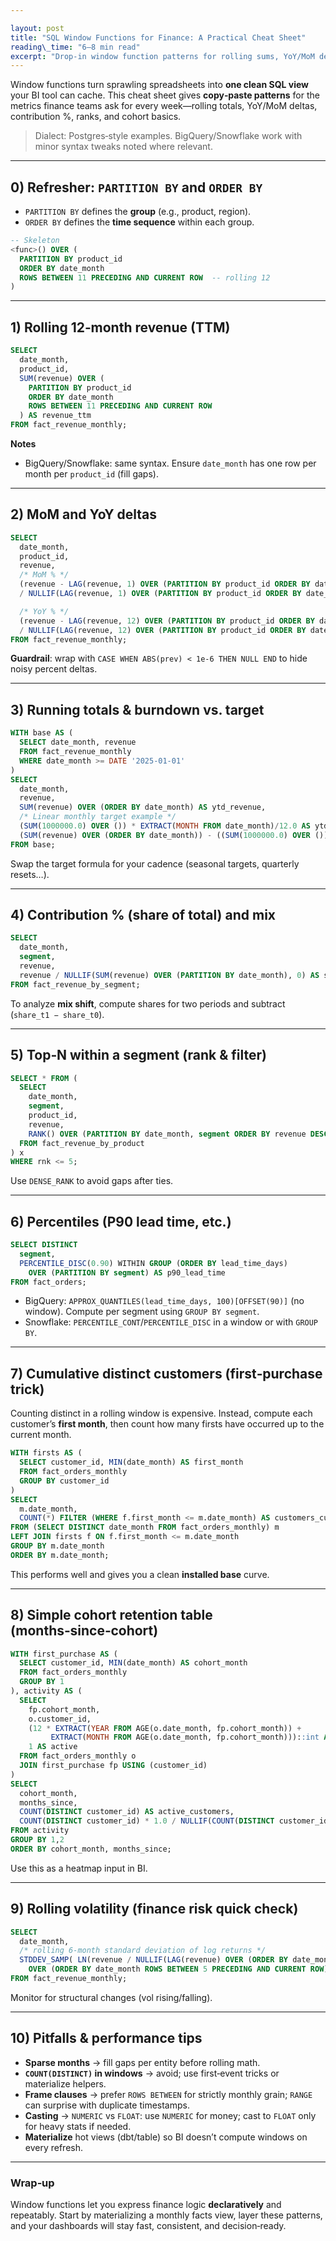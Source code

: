 ```yaml
---

layout: post
title: "SQL Window Functions for Finance: A Practical Cheat Sheet"
reading\_time: "6–8 min read"
excerpt: "Drop‑in window function patterns for rolling sums, YoY/MoM deltas, percentiles, cohorts, and more—built for monthly finance data."
---
```


Window functions turn sprawling spreadsheets into **one clean SQL view** your BI tool can cache. This cheat sheet gives **copy‑paste patterns** for the metrics finance teams ask for every week—rolling totals, YoY/MoM deltas, contribution %, ranks, and cohort basics.

> Dialect: Postgres‑style examples. BigQuery/Snowflake work with minor syntax tweaks noted where relevant.

---

## 0) Refresher: `PARTITION BY` and `ORDER BY`

* `PARTITION BY` defines the **group** (e.g., product, region).
* `ORDER BY` defines the **time sequence** within each group.

```sql
-- Skeleton
<func>() OVER (
  PARTITION BY product_id
  ORDER BY date_month
  ROWS BETWEEN 11 PRECEDING AND CURRENT ROW  -- rolling 12
)
```

---

## 1) Rolling 12‑month revenue (TTM)

```sql
SELECT
  date_month,
  product_id,
  SUM(revenue) OVER (
    PARTITION BY product_id
    ORDER BY date_month
    ROWS BETWEEN 11 PRECEDING AND CURRENT ROW
  ) AS revenue_ttm
FROM fact_revenue_monthly;
```

**Notes**

* BigQuery/Snowflake: same syntax. Ensure `date_month` has one row per month per `product_id` (fill gaps).

---

## 2) MoM and YoY deltas

```sql
SELECT
  date_month,
  product_id,
  revenue,
  /* MoM % */
  (revenue - LAG(revenue, 1) OVER (PARTITION BY product_id ORDER BY date_month))
  / NULLIF(LAG(revenue, 1) OVER (PARTITION BY product_id ORDER BY date_month), 0) AS revenue_mom,

  /* YoY % */
  (revenue - LAG(revenue, 12) OVER (PARTITION BY product_id ORDER BY date_month))
  / NULLIF(LAG(revenue, 12) OVER (PARTITION BY product_id ORDER BY date_month), 0) AS revenue_yoy
FROM fact_revenue_monthly;
```

**Guardrail**: wrap with `CASE WHEN ABS(prev) < 1e-6 THEN NULL END` to hide noisy percent deltas.

---

## 3) Running totals & burndown vs. target

```sql
WITH base AS (
  SELECT date_month, revenue
  FROM fact_revenue_monthly
  WHERE date_month >= DATE '2025-01-01'
)
SELECT
  date_month,
  revenue,
  SUM(revenue) OVER (ORDER BY date_month) AS ytd_revenue,
  /* Linear monthly target example */
  (SUM(1000000.0) OVER ()) * EXTRACT(MONTH FROM date_month)/12.0 AS ytd_target,
  (SUM(revenue) OVER (ORDER BY date_month)) - ((SUM(1000000.0) OVER ()) * EXTRACT(MONTH FROM date_month)/12.0) AS gap
FROM base;
```

Swap the target formula for your cadence (seasonal targets, quarterly resets…).

---

## 4) Contribution % (share of total) and mix

```sql
SELECT
  date_month,
  segment,
  revenue,
  revenue / NULLIF(SUM(revenue) OVER (PARTITION BY date_month), 0) AS share_of_month
FROM fact_revenue_by_segment;
```

To analyze **mix shift**, compute shares for two periods and subtract (`share_t1 − share_t0`).

---

## 5) Top‑N within a segment (rank & filter)

```sql
SELECT * FROM (
  SELECT
    date_month,
    segment,
    product_id,
    revenue,
    RANK() OVER (PARTITION BY date_month, segment ORDER BY revenue DESC) AS rnk
  FROM fact_revenue_by_product
) x
WHERE rnk <= 5;
```

Use `DENSE_RANK` to avoid gaps after ties.

---

## 6) Percentiles (P90 lead time, etc.)

```sql
SELECT DISTINCT
  segment,
  PERCENTILE_DISC(0.90) WITHIN GROUP (ORDER BY lead_time_days)
    OVER (PARTITION BY segment) AS p90_lead_time
FROM fact_orders;
```

* BigQuery: `APPROX_QUANTILES(lead_time_days, 100)[OFFSET(90)]` (no window). Compute per segment using `GROUP BY segment`.
* Snowflake: `PERCENTILE_CONT`/`PERCENTILE_DISC` in a window or with `GROUP BY`.

---

## 7) Cumulative **distinct** customers (first‑purchase trick)

Counting distinct in a rolling window is expensive. Instead, compute each customer’s **first month**, then count how many firsts have occurred up to the current month.

```sql
WITH firsts AS (
  SELECT customer_id, MIN(date_month) AS first_month
  FROM fact_orders_monthly
  GROUP BY customer_id
)
SELECT
  m.date_month,
  COUNT(*) FILTER (WHERE f.first_month <= m.date_month) AS customers_cum
FROM (SELECT DISTINCT date_month FROM fact_orders_monthly) m
LEFT JOIN firsts f ON f.first_month <= m.date_month
GROUP BY m.date_month
ORDER BY m.date_month;
```

This performs well and gives you a clean **installed base** curve.

---

## 8) Simple cohort retention table (months‑since‑cohort)

```sql
WITH first_purchase AS (
  SELECT customer_id, MIN(date_month) AS cohort_month
  FROM fact_orders_monthly
  GROUP BY 1
), activity AS (
  SELECT
    fp.cohort_month,
    o.customer_id,
    (12 * EXTRACT(YEAR FROM AGE(o.date_month, fp.cohort_month)) +
         EXTRACT(MONTH FROM AGE(o.date_month, fp.cohort_month)))::int AS months_since,
    1 AS active
  FROM fact_orders_monthly o
  JOIN first_purchase fp USING (customer_id)
)
SELECT
  cohort_month,
  months_since,
  COUNT(DISTINCT customer_id) AS active_customers,
  COUNT(DISTINCT customer_id) * 1.0 / NULLIF(COUNT(DISTINCT customer_id) OVER (PARTITION BY cohort_month ROWS BETWEEN UNBOUNDED PRECEDING AND UNBOUNDED FOLLOWING), 0) AS retention_rate
FROM activity
GROUP BY 1,2
ORDER BY cohort_month, months_since;
```

Use this as a heatmap input in BI.

---

## 9) Rolling volatility (finance risk quick check)

```sql
SELECT
  date_month,
  /* rolling 6‑month standard deviation of log returns */
  STDDEV_SAMP( LN(revenue / NULLIF(LAG(revenue) OVER (ORDER BY date_month), 0)) )
    OVER (ORDER BY date_month ROWS BETWEEN 5 PRECEDING AND CURRENT ROW) AS vol_6m
FROM fact_revenue_monthly;
```

Monitor for structural changes (vol rising/falling).

---

## 10) Pitfalls & performance tips

* **Sparse months** → fill gaps per entity before rolling math.
* **`COUNT(DISTINCT)` in windows** → avoid; use first‑event tricks or materialize helpers.
* **Frame clauses** → prefer `ROWS BETWEEN` for strictly monthly grain; `RANGE` can surprise with duplicate timestamps.
* **Casting** → `NUMERIC` vs `FLOAT`: use `NUMERIC` for money; cast to `FLOAT` only for heavy stats if needed.
* **Materialize** hot views (dbt/table) so BI doesn’t compute windows on every refresh.

---

### Wrap‑up

Window functions let you express finance logic **declaratively** and repeatably. Start by materializing a monthly facts view, layer these patterns, and your dashboards will stay fast, consistent, and decision‑ready.
